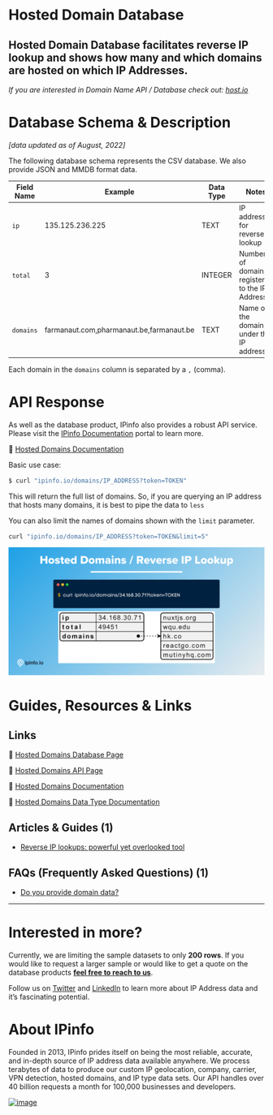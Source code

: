 # Hosted Domain Database

## Hosted Domain Database facilitates reverse IP lookup and shows how many and which domains are hosted on which IP Addresses.

*If you are interested in Domain Name API / Database check out: [host.io](https://host.io/)*

# Database Schema & Description

*[data updated as of August, 2022]*

The following database schema represents the CSV database. We also provide JSON and MMDB format data.

| Field Name | Example | Data Type | Notes |
| --- | --- | --- | --- |
| `ip` | 135.125.236.225 | TEXT | IP address for reverse IP lookup |
| `total` | 3 | INTEGER | Number of domains registered to the IP Address |
| `domains` | farmanaut.com,pharmanaut.be,farmanaut.be | TEXT | Name of the domain(s) under the IP address |

Each domain in the `domains` column is separated by a `,` (comma).

# API Response

As well as the database product, IPinfo also provides a robust API service. Please visit the [IPinfo Documentation](https://ipinfo.io/developers) portal to learn more.

🔗 [Hosted Domains Documentation](https://ipinfo.io/developers/hosted-domains)

Basic use case:

```bash
$ curl "ipinfo.io/domains/IP_ADDRESS?token=TOKEN"
```

This will return the full list of domains. So, if you are querying an IP address that hosts many domains, it is best to pipe the data to `less`

You can also limit the names of domains shown with the `limit` parameter.

```bash
curl "ipinfo.io/domains/IP_ADDRESS?token=TOKEN&limit=5"
```

![Hosted Domains  Reverse IP Lookup.png](../assets/Hosted_Domains__Reverse_IP_Lookup.png)

# Guides, Resources & Links

## Links

🔗 [Hosted Domains Database Page](https://ipinfo.io/products/hosted-domains-database)

🔗 [Hosted Domains API Page](https://ipinfo.io/products/reverse-ip-api)

🔗 [Hosted Domains Documentation](https://ipinfo.io/developers/hosted-domains)

🔗 [Hosted Domains Data Type Documentation](https://ipinfo.io/developers/data-types#hosted-domains-data)

## Articles & Guides (1)

- [Reverse IP lookups: powerful yet overlooked tool](https://ipinfo.io/blog/reverse-ip-lookup-what-is-it-how-it-works)

## FAQs (Frequently Asked Questions) (1)

- [Do you provide domain data?](https://ipinfo.io/faq/article/51-domain-data)

---

# Interested in more?

Currently, we are limiting the sample datasets to only **200 rows**. If you would like to request a larger sample or would like to get a quote on the database products **[feel free to reach to us](https://ipinfo.io/products/ip-database-download#request_form)**.

Follow us on [Twitter](https://twitter.com/ipinfoio) and [LinkedIn](https://www.linkedin.com/company/ipinfo/) to learn more about IP Address data and it’s fascinating potential.

# About IPinfo

Founded in 2013, IPinfo prides itself on being the most reliable, accurate, and in-depth source of IP address data available anywhere. We process terabytes of data to produce our custom IP geolocation, company, carrier, VPN detection, hosted domains, and IP type data sets. Our API handles over 40 billion requests a month for 100,000 businesses and developers.

[![image](https://avatars3.githubusercontent.com/u/15721521?s=128&u=7bb7dde5c4991335fb234e68a30971944abc6bf3&v=4)](https://ipinfo.io/)